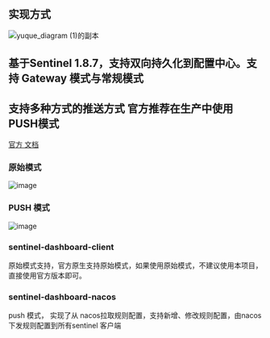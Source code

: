 ## 实现方式
![yuque_diagram (1)的副本](https://github.com/rowstop/sentinel-dashboard-plus/assets/100893704/995bf4b0-81e7-41b6-9b25-048eee56f359)


## 基于Sentinel 1.8.7，支持双向持久化到配置中心。支持 Gateway 模式与常规模式

## 支持多种方式的推送方式 官方推荐在生产中使用PUSH模式

[官方 文档](https://github.com/alibaba/Sentinel/wiki/%E5%9C%A8%E7%94%9F%E4%BA%A7%E7%8E%AF%E5%A2%83%E4%B8%AD%E4%BD%BF%E7%94%A8-Sentinel)

### 原始模式

![image](https://github.com/rowstop/sentinel-dashboard-plus/assets/100893704/3f8b1d14-9f99-46e6-84ee-6e85e5454818)

### PUSH 模式

![image](https://github.com/rowstop/sentinel-dashboard-plus/assets/100893704/d39fe69e-35be-4128-b5bc-48cd1ac27c26)

### sentinel-dashboard-client

原始模式支持，官方原生支持原始模式，如果使用原始模式，不建议使用本项目，直接使用官方版本即可。

### sentinel-dashboard-nacos

push 模式， 实现了从 nacos拉取规则配置，支持新增、修改规则配置，由nacos下发规则配置到所有sentinel 客户端
